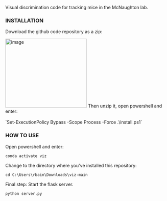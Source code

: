 Visual discrimination code for tracking mice in the McNaughton lab.

### INSTALLATION ###

Download the github code repository as a zip:

<img width="255" height="216" alt="image" src="https://github.com/user-attachments/assets/0533f590-2cb4-410c-a1e9-f34e12ec79aa" />
Then unzip it, open powershell and enter:
<br><br/>
`Set-ExecutionPolicy Bypass -Scope Process -Force
.\install.ps1`

### HOW TO USE ###

Open powershell and enter:

`conda activate viz`

Change to the directory where you've installed this repository:

`cd C:\Users\rbain\Downloads\viz-main`

Final step: Start the flask server.

`python server.py`
